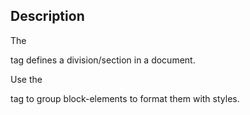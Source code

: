 Description
--------------------

The <div> tag defines a division/section in a document.

Use the <div> tag to group block-elements to format them with styles.